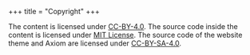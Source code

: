 +++
title = "Copyright"
+++

The content is licensed under [CC-BY-4.0](/license/LICENSE-CC-BY-4.0). The source code inside the content is licensed under [MIT License](/license/LICENSE-MIT). The source code of the website theme and Axiom are licensed under [CC-BY-SA-4.0](/license/LICENSE-CC-BY-SA-4.0).